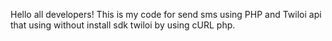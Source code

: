 Hello all developers! This is my code for send sms using PHP and Twiloi api that using without install sdk twiloi by using cURL php.
